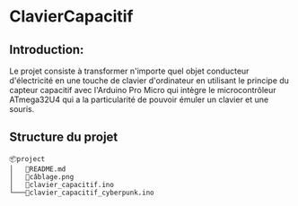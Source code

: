 # ClavierCapacitif

## Introduction: 
Le projet consiste à transformer n'importe quel objet conducteur d'électricité en une touche de clavier d'ordinateur en utilisant le principe du capteur capacitif avec l'Arduino Pro Micro qui intègre le microcontrôleur ATmega32U4 qui a la particularité de pouvoir émuler un clavier et une souris. 

## Structure du projet
```
📦project
│   📜README.md
│   📜câblage.png
│   📜clavier_capacitif.ino
└───📜clavier_capacitif_cyberpunk.ino

```
